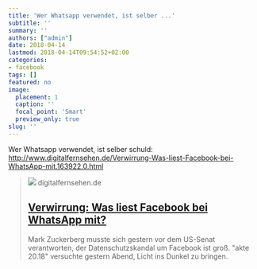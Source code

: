 ```yaml
---
title: 'Wer Whatsapp verwendet, ist selber ...'
subtitle: ''
summary: ''
authors: ["admin"]
date: 2018-04-14
lastmod: 2018-04-14T09:54:52+02:00
categories:
- facebook
tags: []
featured: no
image:
  placement: 1
  caption: ''
  focal_point: 'Smart'
  preview_only: true
slug: ''
---
```

Wer Whatsapp verwendet, ist selber schuld:
http://www.digitalfernsehen.de/Verwirrung-Was-liest-Facebook-bei-WhatsApp-mit.163922.0.html
> [![](https://www.digitalfernsehen.de/wp-content/uploads/2018/06/Medien_Maerkte_Artikelbild.jpg)](http://www.digitalfernsehen.de/Verwirrung-Was-liest-Facebook-bei-WhatsApp-mit.163922.0.html)
> digitalfernsehen.de
> ## [Verwirrung: Was liest Facebook bei WhatsApp mit?](http://www.digitalfernsehen.de/Verwirrung-Was-liest-Facebook-bei-WhatsApp-mit.163922.0.html)
>
>Mark Zuckerberg musste sich gestern vor dem US-Senat verantworten, der Datenschutzskandal um Facebook ist groß. "akte 20.18" versuchte gestern Abend, Licht ins Dunkel zu bringen.

